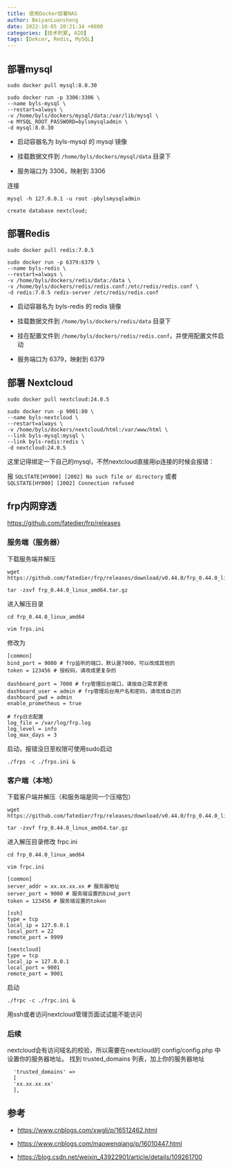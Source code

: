 ```yaml
---
title: 使用Docker部署NAS
author: BeiyanLuansheng
date: 2022-10-05 20:21:34 +0800
categories: [技术积累, AIO]
tags: [Dokcer, Redis, MySQL]
---
```


## 部署mysql

```shell
sudo docker pull mysql:8.0.30
```

```shell
sudo docker run -p 3306:3306 \
--name byls-mysql \
--restart=always \
-v /home/byls/dockers/mysql/data:/var/lib/mysql \
-e MYSQL_ROOT_PASSWORD=bylsmysqladmin \
-d mysql:8.0.30
```

- 启动容器名为 byls-mysql 的 mysql 镜像

- 挂载数据文件到 `/home/byls/dockers/mysql/data` 目录下

- 服务端口为 3306，映射到 3306

连接

```shell
mysql -h 127.0.0.1 -u root -pbylsmysqladmin
```
```shell
create database nextcloud;
```

## 部署Redis

```shel
sudo docker pull redis:7.0.5
```

```shell
sudo docker run -p 6379:6379 \
--name byls-redis \
--restart=always \
-v /home/byls/dockers/redis/data:/data \
-v /home/byls/dockers/redis/redis.conf:/etc/redis/redis.conf \
-d redis:7.0.5 redis-server /etc/redis/redis.conf
```

- 启动容器名为 byls-redis 的 redis 镜像

- 挂载数据文件到 `/home/byls/dockers/redis/data` 目录下

- 挂在配置文件到 `/home/byls/dockers/redis/redis.conf`，并使用配置文件启动

- 服务端口为 6379，映射到 6379

## 部署 Nextcloud

```shell
sudo docker pull nextcloud:24.0.5
```

```shell
sudo docker run -p 9001:80 \
--name byls-nextcloud \
--restart=always \
-v /home/byls/dockers/nextcloud/html:/var/www/html \
--link byls-mysql:mysql \
--link byls-redis:redis \
-d nextcloud:24.0.5
```

这里记得绑定一下自己的mysql，不然nextcloud直接用ip连接的时候会报错：

报 `SQLSTATE[HY000] [2002] No such file or directory` 或者 `SQLSTATE[HY000] [2002] Connection refused`


## frp内网穿透

https://github.com/fatedier/frp/releases

### 服务端（服务器）

下载服务端并解压

```shell
wget https://github.com/fatedier/frp/releases/download/v0.44.0/frp_0.44.0_linux_amd64.tar.gz

tar -zxvf frp_0.44.0_linux_amd64.tar.gz
```

进入解压目录

```shell
cd frp_0.44.0_linux_amd64

vim frps.ini
```

修改为

```
[common]
bind_port = 9000 # frp监听的端口，默认是7000，可以改成其他的
token = 123456 # 授权码，请改成更复杂的

dashboard_port = 7000 # frp管理后台端口，请按自己需求更改
dashboard_user = admin # frp管理后台用户名和密码，请改成自己的
dashboard_pwd = admin
enable_prometheus = true

# frp日志配置
log_file = /var/log/frp.log
log_level = info
log_max_days = 3
```

启动，报错没日至权限可使用sudo启动

```shell
./frps -c ./frps.ini &
```

### 客户端（本地）

下载客户端并解压（和服务端是同一个压缩包）

```shell
wget https://github.com/fatedier/frp/releases/download/v0.44.0/frp_0.44.0_linux_amd64.tar.gz

tar -zxvf frp_0.44.0_linux_amd64.tar.gz
```

进入解压目录修改 frpc.ini

```shell
cd frp_0.44.0_linux_amd64

vim frpc.ini
```

```
[common]
server_addr = xx.xx.xx.xx # 服务器地址
server_port = 9000 # 服务端设置的bind_port
token = 123456 # 服务端设置的token

[ssh]
type = tcp
local_ip = 127.0.0.1
local_port = 22
remote_port = 9999

[nextcloud]
type = tcp
local_ip = 127.0.0.1
local_port = 9001
remote_port = 9001
```

启动

```
./frpc -c ./frpc.ini &
```


用ssh或者访问nextcloud管理页面试试能不能访问

### 后续

nextcloud会有访问域名的校验，所以需要在nextcloud的 config/config.php 中设置你的服务器地址。
找到 trusted_domains 列表，加上你的服务器地址

```
  'trusted_domains' => 
  [
  'xx.xx.xx.xx'
  ],
```

## 参考

- https://www.cnblogs.com/xwgli/p/16512462.html

- https://www.cnblogs.com/maowenqiang/p/16010447.html

- https://blog.csdn.net/weixin_43922901/article/details/109261700